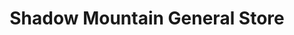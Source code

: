 ---
title: "Shadow Mountain General Store"
url: /port-angeles/shadow-mountain-general-store/
shop: convenience
---